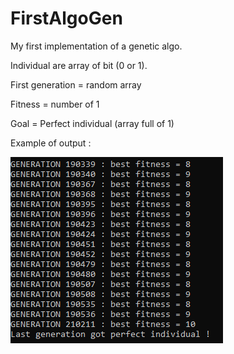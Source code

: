 # FirstAlgoGen

My first implementation of a genetic algo.

Individual are array of bit (0 or 1).

First generation = random array

Fitness = number of 1

Goal = Perfect individual (array full of 1)

Example of output :

![Output](/Output.PNG)
